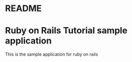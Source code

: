 # README

# Ruby on Rails Tutorial sample application

This is the sample application for
ruby on rails


